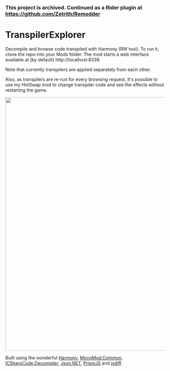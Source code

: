 ### This project is archived. Continued as a Rider plugin at https://github.com/Zetrith/Remodder

# TranspilerExplorer

Decompile and browse code transpiled with Harmony (RW tool). To run it, clone the repo into your Mods folder. The mod starts a web interface available at (by default) http://localhost:8339.

Note that currently transpilers are applied separately from each other.

Also, as transpilers are re-run for every browsing request, it's possible to use my HotSwap mod to change transpiler code and see the effects without restarting the game.

<img src="https://user-images.githubusercontent.com/43299315/126483454-9e349786-620a-4592-9bf5-b52c97a98f7a.png" width="800" />

Built using the wonderful [Harmony](https://github.com/pardeike/Harmony), [MonoMod.Common](https://github.com/MonoMod/MonoMod.Common), [ICSharpCode.Decompiler](https://github.com/icsharpcode/ILSpy/), [Json.NET](https://www.newtonsoft.com/json), [PrismJS](https://prismjs.com/) and [jsdiff](https://github.com/kpdecker/jsdiff).
